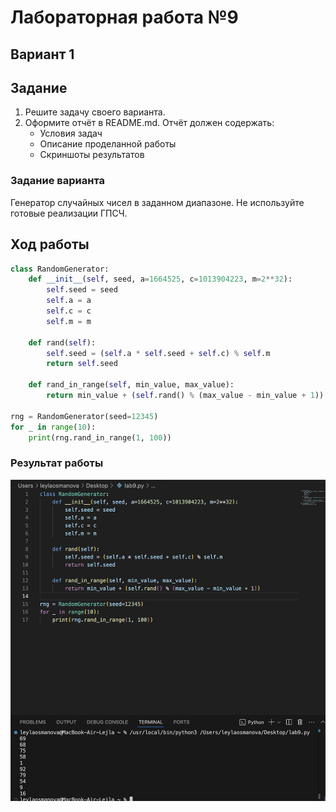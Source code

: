 # Лабораторная работа №9 
## Вариант 1
## Задание
1) Решите задачу своего варианта.
2) Оформите отчёт в README.md. Отчёт должен содержать:
    - Условия задач
    - Описание проделанной работы
    - Скриншоты результатов
### Задание варианта
Генератор случайных чисел в заданном диапазоне. Не используйте готовые реализации ГПСЧ.
## Ход работы
```py
class RandomGenerator:
    def __init__(self, seed, a=1664525, c=1013904223, m=2**32):
        self.seed = seed
        self.a = a
        self.c = c
        self.m = m

    def rand(self):
        self.seed = (self.a * self.seed + self.c) % self.m
        return self.seed

    def rand_in_range(self, min_value, max_value):
        return min_value + (self.rand() % (max_value - min_value + 1))

rng = RandomGenerator(seed=12345)
for _ in range(10):
    print(rng.rand_in_range(1, 100))
```

### Результат работы
![res](pics/9.png)
